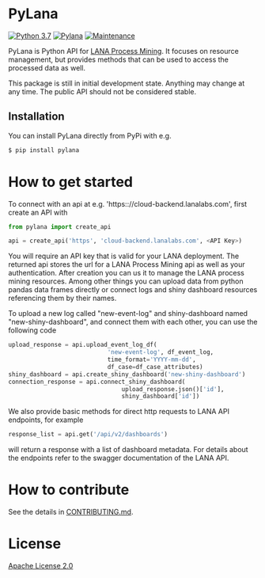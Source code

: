 # PyLana
[![Python 3.7](https://img.shields.io/badge/python-3.7-blue.svg
)](https://www.python.org/downloads/release/python-374/)
[![Pylana](https://img.shields.io/badge/pylana-v0.2.1-blue)](https://pypi.org/project/pylana/)
[![Maintenance](https://img.shields.io/badge/Maintained%3F-yes-green.svg)](https://github.com/lanalabs/pylana/graphs/commit-activity)

PyLana is Python API for [LANA Process Mining](https://lanalabs.com/). It focuses on resource management, but provides methods that can be used to access the processed data as well.

This package is still in initial development state. Anything may change at any time. The public API should not be considered stable.

## Installation

You can install PyLana directly from PyPi with e.g. 

```bash
$ pip install pylana
```

# How to get started

To connect with an api at e.g. 'https:://cloud-backend.lanalabs.com', first create an API with

```python
from pylana import create_api

api = create_api('https', 'cloud-backend.lanalabs.com', <API Key>)
```

You will require an API key that is valid for your LANA deployment. The returned api stores the url for a LANA Process Mining api as well as your authentication. After creation you can us it to manage the LANA process mining resources. Among other things you can upload data from python pandas data frames directly or connect logs and shiny dashboard resources referencing them by their names.

To upload a new log called "new-event-log" and shiny-dashboard named "new-shiny-dashboard", and connect them with each other, you can use the following code

```python
upload_response = api.upload_event_log_df(
                            'new-event-log', df_event_log,
                            time_format='YYYY-mm-dd',
                            df_case=df_case_attributes)
shiny_dashboard = api.create_shiny_dashboard('new-shiny-dashboard')
connection_response = api.connect_shiny_dashboard(
                                upload_response.json()['id'],
                                shiny_dashboard['id'])
```

We also provide basic methods for direct http requests to LANA API endpoints, for example

```python
response_list = api.get('/api/v2/dashboards')
```

will return a response with a list of dashboard metadata. For details about the endpoints refer to the swagger documentation of the LANA API.

# How to contribute

See the details in [CONTRIBUTING.md](CONTRIBUTING.md).

# License

[Apache License 2.0](http://www.apache.org/licenses/)

